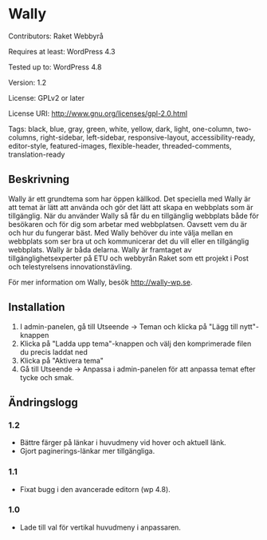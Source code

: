  # Wally

Contributors: Raket Webbyrå

Requires at least: WordPress 4.3

Tested up to: WordPress 4.8

Version: 1.2

License: GPLv2 or later

License URI: http://www.gnu.org/licenses/gpl-2.0.html

Tags: black, blue, gray, green, white, yellow, dark, light, one-column, two-columns, right-sidebar, left-sidebar, responsive-layout, accessibility-ready, editor-style, featured-images, flexible-header, threaded-comments, translation-ready

## Beskrivning

Wally är ett grundtema som har öppen källkod. Det speciella med Wally är att temat är lätt att använda och gör det lätt att skapa en webbplats som är tillgänglig. När du använder Wally så får du en tillgänglig webbplats både för besökaren och för dig som arbetar med webbplatsen. Oavsett vem du är och hur du fungerar bäst. Med Wally behöver du inte välja mellan en webbplats som ser bra ut och kommunicerar det du vill eller en tillgänglig webbplats. Wally är båda delarna. Wally är framtaget av tillgänglighetsexperter på ETU och webbyrån Raket som ett projekt i Post och telestyrelsens innovationstävling.

För mer information om Wally, besök http://wally-wp.se.

## Installation

1. I admin-panelen, gå till Utseende -> Teman och klicka på "Lägg till nytt"-knappen
2. Klicka på "Ladda upp tema"-knappen och välj den komprimerade filen du precis laddat ned
3. Klicka på "Aktivera tema"
4. Gå till Utseende -> Anpassa i admin-panelen för att anpassa temat efter tycke och smak.


## Ändringslogg

### 1.2

* Bättre färger på länkar i huvudmeny vid hover och aktuell länk.
* Gjort paginerings-länkar mer tillgängliga.

### 1.1

* Fixat bugg i den avancerade editorn (wp 4.8).

### 1.0

* Lade till val för vertikal huvudmeny i anpassaren.

